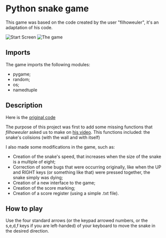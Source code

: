 # Python snake game

This game was based on the code created by the user "filhoweuler", it's an adaptation of his code.

![Start Screen](read_me_imgs/menu_screen.png)
![The game](read_me_imgs/game_screen.png)

## Imports

The game imports the following modules:

* pygame;
* random;
* os;
* namedtuple

## Description

Here is the [original code](https://github.com/GabrielEspanholSantos/Pygame-Snake)

The purpose of this project was first to add some missing functions that _filhoweuler_ asked us to make on [his video](https://www.youtube.com/watch?v=H4TXHI9BRCQ). This functions included: the snake's colisions (with the wall and with itself)

I also made some modifications in the game, such as:

* Creation of the snake's speed, that increases when the size of the snake is a multiple of eight;
* Correction of some bugs that were occurring originally, like when the UP and RIGHT keys (or something like that) were pressed together, the snake simply was dying;
* Creation of a new interface to the game;
* Creation of the score marking;
* Creation of a score register (using a simple .txt file).

## How to play 

Use the four standard arrows (or the keypad arrowed numbers, or the s,e,d,f keys if you are left-handed) of your keyboard to move the snake in the desired direction.
